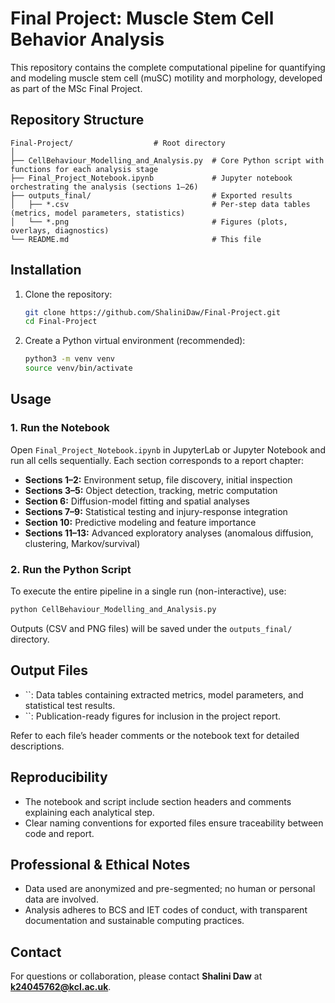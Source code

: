 # Final Project: Muscle Stem Cell Behavior Analysis

This repository contains the complete computational pipeline for quantifying and modeling muscle stem cell (muSC) motility and morphology, developed as part of the MSc Final Project.

## Repository Structure

```
Final-Project/                  # Root directory
│
├── CellBehaviour_Modelling_and_Analysis.py  # Core Python script with functions for each analysis stage
├── Final_Project_Notebook.ipynb             # Jupyter notebook orchestrating the analysis (sections 1–26)
├── outputs_final/                           # Exported results
│   ├── *.csv                                # Per-step data tables (metrics, model parameters, statistics)
│   └── *.png                                # Figures (plots, overlays, diagnostics)
└── README.md                                # This file
```

## Installation

1. Clone the repository:
   ```bash
   git clone https://github.com/ShaliniDaw/Final-Project.git
   cd Final-Project
   ```
2. Create a Python virtual environment (recommended):
   ```bash
   python3 -m venv venv
   source venv/bin/activate
   ```

## Usage

### 1. Run the Notebook

Open `Final_Project_Notebook.ipynb` in JupyterLab or Jupyter Notebook and run all cells sequentially. Each section corresponds to a report chapter:

- **Sections 1–2:** Environment setup, file discovery, initial inspection
- **Sections 3–5:** Object detection, tracking, metric computation
- **Section 6:** Diffusion-model fitting and spatial analyses
- **Sections 7–9:** Statistical testing and injury-response integration
- **Section 10:** Predictive modeling and feature importance
- **Sections 11–13:** Advanced exploratory analyses (anomalous diffusion, clustering, Markov/survival)

### 2. Run the Python Script

To execute the entire pipeline in a single run (non-interactive), use:

```bash
python CellBehaviour_Modelling_and_Analysis.py
```

Outputs (CSV and PNG files) will be saved under the `outputs_final/` directory.

## Output Files

- \`\`: Data tables containing extracted metrics, model parameters, and statistical test results.
- \`\`: Publication-ready figures for inclusion in the project report.

Refer to each file’s header comments or the notebook text for detailed descriptions.

## Reproducibility

- The notebook and script include section headers and comments explaining each analytical step.
- Clear naming conventions for exported files ensure traceability between code and report.

## Professional & Ethical Notes

- Data used are anonymized and pre-segmented; no human or personal data are involved.
- Analysis adheres to BCS and IET codes of conduct, with transparent documentation and sustainable computing practices.

## Contact

For questions or collaboration, please contact **Shalini Daw** at [**k24045762@kcl.ac.uk**](mailto\:k24045762@kcl.ac.uk).


